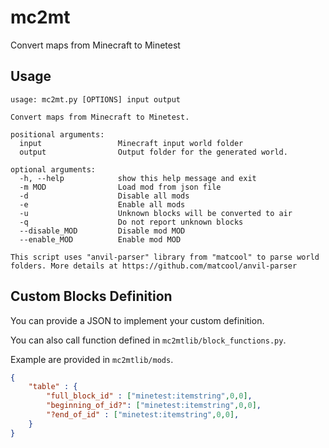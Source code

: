 # mc2mt
Convert maps from Minecraft to Minetest

## Usage

```
usage: mc2mt.py [OPTIONS] input output

Convert maps from Minecraft to Minetest.

positional arguments:
  input                 Minecraft input world folder
  output                Output folder for the generated world.

optional arguments:
  -h, --help            show this help message and exit
  -m MOD                Load mod from json file
  -d                    Disable all mods
  -e                    Enable all mods
  -u                    Unknown blocks will be converted to air
  -q                    Do not report unknown blocks
  --disable_MOD         Disable mod MOD
  --enable_MOD          Enable mod MOD

This script uses "anvil-parser" library from "matcool" to parse world folders. More details at https://github.com/matcool/anvil-parser
```

## Custom Blocks Definition

You can provide a JSON to implement your custom definition.

You can also call function defined in `mc2mtlib/block_functions.py`.

Example are provided in `mc2mtlib/mods`.

```json
{
    "table" : {
        "full_block_id" : ["minetest:itemstring",0,0],
        "beginning_of_id?": ["minetest:itemstring",0,0],
        "?end_of_id" : ["minetest:itemstring",0,0],
    }
}
```



